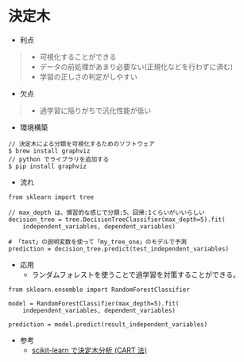 # 決定木
- 利点
> - 可視化することができる
> - データの前処理があまり必要ない(正規化などを行わずに済む)
> - 学習の正しさの判定がしやすい
- 欠点
> - 過学習に陥りがちで汎化性能が低い
- 環境構築
```
// 決定木による分類を可視化するためのソフトウェア
$ brew install graphviz
// python でライブラリを追加する
$ pip install graphviz
```
- 流れ
```
from sklearn import tree

// max_depth は、慣習的な感じで分類:5、回帰:1くらいがいいらしい
decision_tree = tree.DecisionTreeClassifier(max_depth=5).fit(
    independent_variables, dependent_variables)

# 「test」の説明変数を使って「my_tree_one」のモデルで予測
prediction = decision_tree.predict(test_independent_variables)
```
- 応用
  - ランダムフォレストを使うことで過学習を対策することができる。
```
from sklearn.ensemble import RandomForestClassifier

model = RandomForestClassifier(max_depth=5).fit(
    independent_variables, dependent_variables)

prediction = model.predict(result_independent_variables)
```
- 参考
  - [scikit-learn で決定木分析 (CART 法)](https://pythondatascience.plavox.info/scikit-learn/scikit-learn%E3%81%A7%E6%B1%BA%E5%AE%9A%E6%9C%A8%E5%88%86%E6%9E%90)

